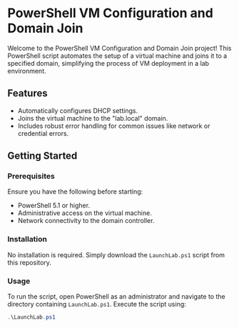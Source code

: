 # PowerShell VM Configuration and Domain Join

Welcome to the PowerShell VM Configuration and Domain Join project! This PowerShell script automates the setup of a virtual machine and joins it to a specified domain, simplifying the process of VM deployment in a lab environment.

## Features

- Automatically configures DHCP settings.
- Joins the virtual machine to the "lab.local" domain.
- Includes robust error handling for common issues like network or credential errors.

## Getting Started

### Prerequisites

Ensure you have the following before starting:
- PowerShell 5.1 or higher.
- Administrative access on the virtual machine.
- Network connectivity to the domain controller.

### Installation

No installation is required. Simply download the `LaunchLab.ps1` script from this repository.

### Usage

To run the script, open PowerShell as an administrator and navigate to the directory containing `LaunchLab.ps1`. Execute the script using:

```powershell
.\LaunchLab.ps1
